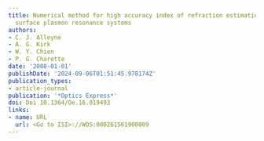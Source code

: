 ```yaml
---
title: Numerical method for high accuracy index of refraction estimation for spectro-angular
  surface plasmon resonance systems
authors:
- C. J. Alleyne
- A. G. Kirk
- W. Y. Chien
- P. G. Charette
date: '2008-01-01'
publishDate: '2024-09-06T01:51:45.978174Z'
publication_types:
- article-journal
publication: '*Optics Express*'
doi: Doi 10.1364/Oe.16.019493
links:
- name: URL
  url: <Go to ISI>://WOS:000261561900009
---
```

